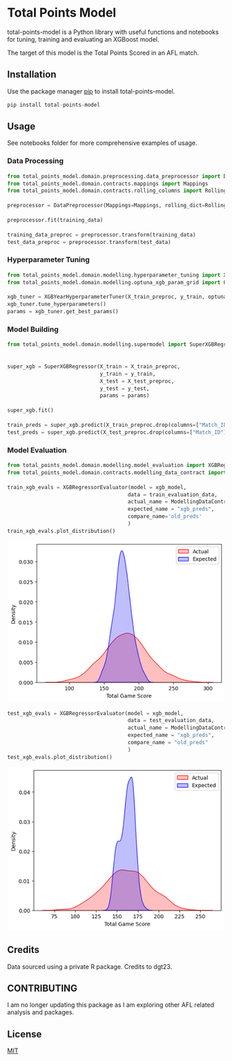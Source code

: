 # Total Points Model

total-points-model is a Python library with useful functions and notebooks for tuning, training and evaluating an XGBoost model.

The target of this model is the Total Points Scored in an AFL match.

## Installation
Use the package manager [pip](https://pip.pypa.io/en/stable/) to install total-points-model.

```python
pip install total-points-model
```

## Usage

See notebooks folder for more comprehensive examples of usage.

### Data Processing
```python
from total_points_model.domain.preprocessing.data_preprocessor import DataPreprocessor
from total_points_model.domain.contracts.mappings import Mappings
from total_points_model.domain.contracts.rolling_columns import RollingColumns

preprocessor = DataPreprocessor(Mappings=Mappings, rolling_dict=RollingColumns.rolling_dict)

preprocessor.fit(training_data)

training_data_preproc = preprocessor.transform(training_data)
test_data_preproc = preprocessor.transform(test_data)

```
### Hyperparameter Tuning
```python
from total_points_model.domain.modelling.hyperparameter_tuning import XGBYearHyperparameterTuner
from total_points_model.domain.modelling.optuna_xgb_param_grid import OptunaXGBParamGrid

xgb_tuner = XGBYearHyperparameterTuner(X_train_preproc, y_train, optuna_grid=OptunaXGBParamGrid, monotonicity_constraints={})
xgb_tuner.tune_hyperparameters()
params = xgb_tuner.get_best_params()

```
### Model Building
```python
from total_points_model.domain.modelling.supermodel import SuperXGBRegressor


super_xgb = SuperXGBRegressor(X_train = X_train_preproc, 
                              y_train = y_train, 
                              X_test = X_test_preproc, 
                              y_test = y_test, 
                              params = params)

super_xgb.fit()

train_preds = super_xgb.predict(X_train_preproc.drop(columns=["Match_ID"]))
test_preds = super_xgb.predict(X_test_preproc.drop(columns=["Match_ID"]))
```
### Model Evaluation
```python
from total_points_model.domain.modelling.model_evaluation import XGBRegressorEvaluator
from total_points_model.domain.contracts.modelling_data_contract import ModellingDataContract

train_xgb_evals = XGBRegressorEvaluator(model = xgb_model,
                                       data = train_evaluation_data,
                                       actual_name = ModellingDataContract.RESPONSE,
                                       expected_name = "xgb_preds",
                                       compare_name='old_preds'
                                       )
train_xgb_evals.plot_distribution()
```
![train-dist](../notebooks/plots/train-distributions.png)
```python
test_xgb_evals = XGBRegressorEvaluator(model = xgb_model,
                                       data = test_evaluation_data,
                                       actual_name = ModellingDataContract.RESPONSE,
                                       expected_name = "xgb_preds",
                                       compare_name = "old_preds"
                                       )
test_xgb_evals.plot_distribution()
```
![test-dist](../notebooks/plots/test-distributions.png)

## Credits
Data sourced using a private R package. Credits to dgt23.

## CONTRIBUTING
I am no longer updating this package as I am exploring other AFL related analysis and packages.

## License

[MIT](https://choosealicense.com/licenses/mit/)


